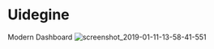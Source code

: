 # Uidegine
Modern Dashboard
![screenshot_2019-01-11-13-58-41-551](https://user-images.githubusercontent.com/42437810/51023603-4c96fd80-15ad-11e9-9558-4a6ec8beaae6.jpeg)
